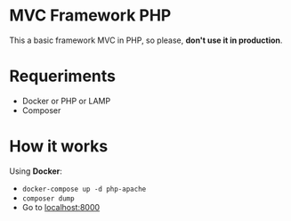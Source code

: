 # MVC Framework PHP
This a basic framework MVC in PHP, so please, **don't use it in production**.

# Requeriments
- Docker or PHP or LAMP
- Composer

# How it works
Using **Docker**:

- <code>docker-compose up -d php-apache</code>
- <code>composer dump</code>
- Go to <a href="localhost:8000">localhost:8000</a>
